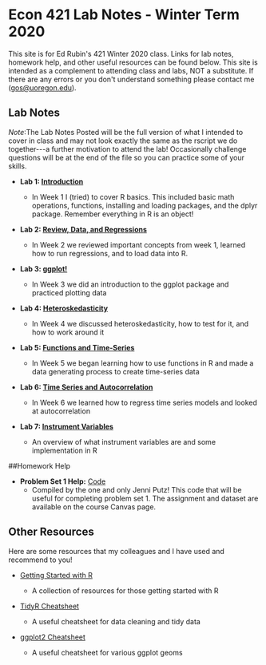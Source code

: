 # Econ 421 Lab Notes - Winter Term 2020

This site is for Ed Rubin's 421 Winter 2020 class. Links for lab notes, homework help, and other useful resources can be found below. This site is intended as a complement to attending class and labs, NOT a substitute. If there are any errors or you don't understand something please contact me (gos@uoregon.edu).

## Lab Notes
*Note*:The Lab Notes Posted will be the full version of what I intended to cover in class and may not look exactly the same as the rscript we do together---a further motivation to attend the lab! Occasionally challenge questions will be at the end of the file so you can practice some of your skills.

* __Lab 1: [Introduction](http://rpubs.com/GarrettStanford21/568277)__
  + In Week 1 I (tried) to cover R basics. This included basic math operations, functions, installing and loading packages, and the dplyr package. Remember everything in R is an object! 

* __Lab 2: [Review, Data, and Regressions](http://rpubs.com/GarrettStanford21/568257)__
  + In Week 2 we reviewed important concepts from week 1, learned how to run regressions, and to load data into R. 
  
* __Lab 3: [ggplot!](https://rpubs.com/GarrettStanford21/572127)__
  + In Week 3 we did an introduction to the ggplot package and practiced plotting data

* __Lab 4: [Heteroskedasticity](https://rpubs.com/GarrettStanford21/572138)__
  + In Week 4 we discussed heteroskedasticity, how to test for it, and how to work around it
  
* __Lab 5: [Functions and Time-Series](https://rpubs.com/GarrettStanford21/576815)__
  + In Week 5 we began learning how to use functions in R and made a data generating process to create time-series data

* __Lab 6: [Time Series and Autocorrelation](https://rpubs.com/GarrettStanford21/579857)__
  + In Week 6 we learned how to regress time series models and looked at autocorrelation
  
* __Lab 7: [Instrument Variables](https://rpubs.com/GarrettStanford21/582017)__
  + An overview of what instrument variables are and some implementation in R  

##Homework Help
* __Problem Set 1 Help:__ [Code](http://rpubs.com/jputz/568130)
   * Compiled by the one and only Jenni Putz! This code that will be useful for completing problem set 1. The assignment and dataset are available on the course Canvas page.

## Other Resources
Here are some resources that my colleagues and I have used and recommend to you!
* [Getting Started with R](https://support.rstudio.com/hc/en-us/articles/201141096-Getting-Started-with-RP)
  * A collection of resources for those getting started with R
  
* [TidyR Cheatsheet](https://github.com/rstudio/cheatsheets/blob/master/data-import.pdf)
  * A useful cheatsheet for data cleaning and tidy data
  
* [ggplot2 Cheatsheet](https://rstudio.com/wp-content/uploads/2015/03/ggplot2-cheatsheet.pdf)
  * A useful cheatsheet for various ggplot geoms
